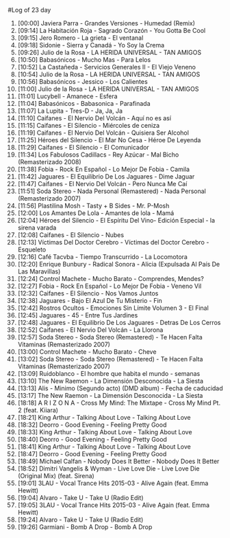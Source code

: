 #Log of 23 day

1. [00:00] Javiera Parra - Grandes Versiones - Humedad (Remix)
1. [09:14] La Habitación Roja - Sagrado Corazón - You Gotta Be Cool
1. [09:15] Jero Romero - La grieta - El ventanal
1. [09:18] Sidonie - Sierra y Canadá - Yo Soy la Crema
1. [09:26] Julio de la Rosa - LA HERIDA UNIVERSAL - TAN AMIGOS
1. [10:50] Babasónicos - Mucho Mas - Para Lelos
1. [10:52] La Castañeda - Servicios Generales II - El Viejo Veneno
1. [10:54] Julio de la Rosa - LA HERIDA UNIVERSAL - TAN AMIGOS
1. [10:56] Babasónicos - Jessico - Los Calientes
1. [11:00] Julio de la Rosa - LA HERIDA UNIVERSAL - TAN AMIGOS
1. [11:01] Lucybell - Amanece - Esfera
1. [11:04] Babasónicos - Babasonica - Parafinada
1. [11:07] La Lupita - Tres-D - Ja, Ja, Ja
1. [11:10] Caifanes - El Nervio Del Volcán - Aquí no es así
1. [11:15] Caifanes - El Silencio - Miércoles de ceniza
1. [11:19] Caifanes - El Nervio Del Volcán - Quisiera Ser Alcohol
1. [11:25] Héroes del Silencio - El Mar No Cesa - Héroe De Leyenda
1. [11:29] Caifanes - El Silencio - El Comunicador
1. [11:34] Los Fabulosos Cadillacs - Rey Azúcar - Mal Bicho (Remasterizado 2008)
1. [11:38] Fobia - Rock En Español - Lo Mejor De Fobia - Camila
1. [11:42] Jaguares - El Equilibrio De Los Jaguares - Dime Jaguar
1. [11:47] Caifanes - El Nervio Del Volcán - Pero Nunca Me Caí
1. [11:51] Soda Stereo - Nada Personal (Remastered) - Nada Personal (Remasterizado 2007)
1. [11:56] Plastilina Mosh - Tasty + B Sides - Mr. P-Mosh
1. [12:00] Los Amantes De Lola - Amantes de lola - Mamá
1. [12:04] Héroes del Silencio - El Espíritu Del Vino- Edición Especial - la sirena varada
1. [12:08] Caifanes - El Silencio - Nubes
1. [12:13] Víctimas Del Doctor Cerebro - Víctimas del Doctor Cerebro - Esqueleto
1. [12:16] Café Tacvba - Tiempo Transcurrido - La Locomotora
1. [12:20] Enrique Bunbury - Radical Sonora - Alicia (Expulsada Al País De Las Maravillas)
1. [12:24] Control Machete - Mucho Barato - Comprendes, Mendes?
1. [12:27] Fobia - Rock En Español - Lo Mejor De Fobia - Veneno Vil
1. [12:32] Caifanes - El Silencio - Nos Vamos Juntos
1. [12:38] Jaguares - Bajo El Azul De Tu Misterio - Fin
1. [12:42] Rostros Ocultos - Emociones Sin Límite Volumen 3 - El Final
1. [12:45] Jaguares - 45 - Entre Tus Jardines
1. [12:48] Jaguares - El Equilibrio De Los Jaguares - Detras De Los Cerros
1. [12:52] Caifanes - El Nervio Del Volcán - La Llorona
1. [12:57] Soda Stereo - Soda Stereo (Remastered) - Te Hacen Falta Vitaminas (Remasterizado 2007)
1. [13:00] Control Machete - Mucho Barato - Cheve
1. [13:02] Soda Stereo - Soda Stereo (Remastered) - Te Hacen Falta Vitaminas (Remasterizado 2007)
1. [13:09] Ruidoblanco - El hombre que habita el mundo - semanas
1. [13:10] The New Raemon - La Dimensión Desconocida - La Siesta
1. [13:13] Alis - Minimo (Segundo acto) (DMD album) - Fecha de caducidad
1. [13:17] The New Raemon - La Dimensión Desconocida - La Siesta
1. [18:18] A R I Z O N A - Cross My Mind: The Mixtape - Cross My Mind Pt. 2 (feat. Kiiara)
1. [18:21] King Arthur - Talking About Love - Talking About Love
1. [18:32] Deorro - Good Evening - Feeling Pretty Good
1. [18:33] King Arthur - Talking About Love - Talking About Love
1. [18:40] Deorro - Good Evening - Feeling Pretty Good
1. [18:41] King Arthur - Talking About Love - Talking About Love
1. [18:47] Deorro - Good Evening - Feeling Pretty Good
1. [18:49] Michael Calfan - Nobody Does It Better - Nobody Does It Better
1. [18:52] Dimitri Vangelis & Wyman - Live Love Die - Live Love Die (Original Mix) (feat. Sirena)
1. [19:01] 3LAU - Vocal Trance Hits 2015-03 - Alive Again (feat. Emma Hewitt)
1. [19:04] Alvaro - Take U - Take U (Radio Edit)
1. [19:05] 3LAU - Vocal Trance Hits 2015-03 - Alive Again (feat. Emma Hewitt)
1. [19:24] Alvaro - Take U - Take U (Radio Edit)
1. [19:26] Garmiani - Bomb A Drop - Bomb A Drop
